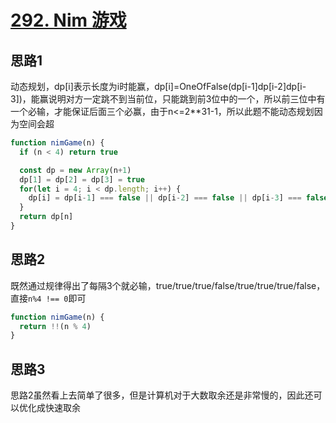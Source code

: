 # [292. Nim 游戏](https://leetcode-cn.com/problems/nim-game/)

## 思路1

动态规划，dp[i]表示长度为i时能赢，dp[i]=OneOfFalse(dp[i-1]dp[i-2]dp[i-3])，能赢说明对方一定跳不到当前位，只能跳到前3位中的一个，所以前三位中有一个必输，才能保证后面三个必赢，由于n<=2**31-1，所以此题不能动态规划因为空间会超

```js
function nimGame(n) {
  if (n < 4) return true

  const dp = new Array(n+1)
  dp[1] = dp[2] = dp[3] = true
  for(let i = 4; i < dp.length; i++) {
    dp[i] = dp[i-1] === false || dp[i-2] === false || dp[i-3] === false || false
  }
  return dp[n]
}
```

## 思路2

既然通过规律得出了每隔3个就必输，true/true/true/false/true/true/true/false，直接`n%4 !== 0`即可

```js
function nimGame(n) {
  return !!(n % 4)
}
```

## 思路3

思路2虽然看上去简单了很多，但是计算机对于大数取余还是非常慢的，因此还可以优化成快速取余
